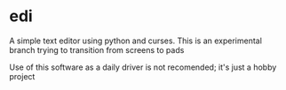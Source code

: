 # edi
A simple text editor using python and curses. This is an experimental branch trying to transition from screens to pads

Use of this software as a daily driver is not recomended; it's just a hobby project
